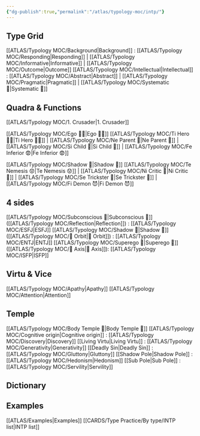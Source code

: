 ```yaml
---
{"dg-publish":true,"permalink":"/atlas/typology-moc/intp/"}
---
```


## Type Grid
[[ATLAS/Typology MOC/Background\|Background]] : [[ATLAS/Typology MOC/Responding\|Responding]] | [[ATLAS/Typology MOC/Informative\|Informative]] | [[ATLAS/Typology MOC/Outcome\|Outcome]]
[[ATLAS/Typology MOC/Intellectual\|Intellectual]] : [[ATLAS/Typology MOC/Abstract\|Abstract]] | [[ATLAS/Typology MOC/Pragmatic\|Pragmatic]] | [[ATLAS/Typology MOC/Systematic 🔧\|Systematic 🔧]]

## Quadra & Functions
[[ATLAS/Typology MOC/1. Crusader\|1. Crusader]] 

[[ATLAS/Typology MOC/Ego 🙋‍♂️\|Ego 🙋‍♂️]]
[[ATLAS/Typology MOC/Ti Hero 🦸‍♂️\|Ti Hero 🦸‍♂️]] | [[ATLAS/Typology MOC/Ne Parent 🤨\|Ne Parent 🤨]] | [[ATLAS/Typology MOC/Si Child 🧒\|Si Child 🧒]] | [[ATLAS/Typology MOC/Fe Inferior 😨\|Fe Inferior 😨]]

[[ATLAS/Typology MOC/Shadow 👤\|Shadow 👤]] 
[[ATLAS/Typology MOC/Te Nemesis 😟\|Te Nemesis 😟]] | [[ATLAS/Typology MOC/Ni Critic 🤔\|Ni Critic 🤔]] | [[ATLAS/Typology MOC/Se Trickster 🤡\|Se Trickster 🤡]] | [[ATLAS/Typology MOC/Fi Demon 😈\|Fi Demon 😈]]

## 4 sides  
[[ATLAS/Typology MOC/Subconscious 🤸\|Subconscious 🤸]] ([[ATLAS/Typology MOC/Reflection\|Reflection]]) : [[ATLAS/Typology MOC/ESFJ\|ESFJ]]
[[ATLAS/Typology MOC/Shadow 👤\|Shadow 👤]] ([[ATLAS/Typology MOC/🔄 Orbit\|🔄 Orbit]]) : [[ATLAS/Typology MOC/ENTJ\|ENTJ]]
[[ATLAS/Typology MOC/Superego 👹\|Superego 👹]] ([[ATLAS/Typology MOC/🧲 Axis\|🧲 Axis]]):   [[ATLAS/Typology MOC/ISFP\|ISFP]]

## Virtu & Vice
[[ATLAS/Typology MOC/Apathy\|Apathy]] [[ATLAS/Typology MOC/Attention\|Attention]] 

## Temple 
[[ATLAS/Typology MOC/Body Temple 🌳\|Body Temple 🌳]]
[[ATLAS/Typology MOC/Cognitive origin\|Cognitive origin]] : [[ATLAS/Typology MOC/Discovery\|Discovery]]
[[Living Virtu\|Living Virtu]] : [[ATLAS/Typology MOC/Generativity\|Generativity]]
[[Deadly Sin\|Deadly Sin]] : [[ATLAS/Typology MOC/Gluttony\|Gluttony]]
[[Shadow Pole\|Shadow Pole]] : [[ATLAS/Typology MOC/Hedonism\|Hedonism]]
[[Sub Pole\|Sub Pole]] : [[ATLAS/Typology MOC/Servility\|Servility]]

## Dictionary

## Examples 
[[ATLAS/Examples\|Examples]] 
[[CARDS/Type Practice/By type/INTP list\|INTP list]]
